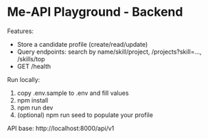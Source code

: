 # Me-API Playground - Backend


Features:
- Store a candidate profile (create/read/update)
- Query endpoints: search by name/skill/project, /projects?skill=..., /skills/top
- GET /health


Run locally:
1. copy .env.sample to .env and fill values
2. npm install
3. npm run dev
4. (optional) npm run seed to populate your profile


API base: http://localhost:8000/api/v1